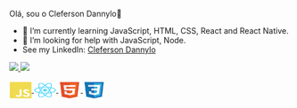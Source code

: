 Olá, sou o Cleferson Dannylo👋

- 🌱 I’m currently learning JavaScript, HTML, CSS, React and React Native.
- 🤔 I’m looking for help with JavaScript, Node.
- See my LinkedIn: [Cleferson Dannylo](https://www.linkedin.com/in/clefersondannylo/)

 <div>
  <a href="https://github.com/clefersondannylo">
  <img height="180em" src="https://github-readme-stats.vercel.app/api?username=clefersondannylo&show_icons=true&theme=midnight-purple&include_all_commits=true&count_private=true"/>
  <img height="180em" src="https://github-readme-stats.vercel.app/api/top-langs/?username=clefersondannylo&layout=compact&langs_count=7&theme=midnight-purple"/>
</div>
  
  <div style="display: inline_block"><br>
  <img align="center" alt="cleferson-Js" height="30" width="40" src="https://raw.githubusercontent.com/devicons/devicon/master/icons/javascript/javascript-plain.svg">
  <img align="center" alt="cleferson-React" height="30" width="40" src="https://raw.githubusercontent.com/devicons/devicon/master/icons/react/react-original.svg">
  <img align="center" alt="cleferson-HTML" height="30" width="40" src="https://raw.githubusercontent.com/devicons/devicon/master/icons/html5/html5-original.svg">
  <img align="center" alt="cleferson-CSS" height="30" width="40" src="https://raw.githubusercontent.com/devicons/devicon/master/icons/css3/css3-original.svg">

</div>


 
  

